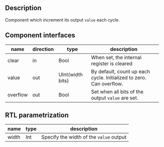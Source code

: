 ## Description
Component which increment its output `value` each cycle.

## Component interfaces

| name | direction | type | description |
| ------ | ----------- | ------ |  ------ |
| clear | in | Bool | When set, the internal register is cleared |
| value | out | UInt(width bits) | By default, count up each cycle. Initialized to zero. Can overflow.|
| overflow | out | Bool | Set when all bits of the output `value` are set. |

## RTL parametrization

| name | type | description | 
| ------ | ----------- | ------ |
| width | Int | Specify the width of the `value` output |
